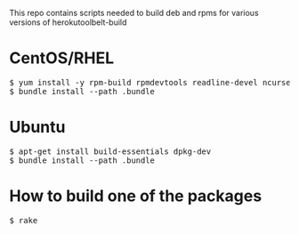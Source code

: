 This repo contains scripts needed to build deb and rpms for various versions of herokutoolbelt-build

# CentOS/RHEL

<pre>
$ yum install -y rpm-build rpmdevtools readline-devel ncurses-devel gdbm-devel tcl-devel openssl-devel db4-devel byacc
$ bundle install --path .bundle
</pre>

# Ubuntu

<pre>
$ apt-get install build-essentials dpkg-dev
$ bundle install --path .bundle
</pre>

# How to build one of the packages

<pre>
$ rake
</pre>
